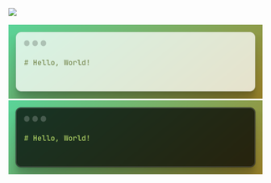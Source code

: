 [![](https://visitcount.itsvg.in/api?id=saeidex&icon=0&color=3)](https://visitcount.itsvg.in)

![hello-world](hello-world--light.png#gh-light-mode-only "Hello, World!") <!-- created with (https://ray.so/) -->
![hello-world](hello-world--dark.png#gh-dark-mode-only "Hello, World!")

<!-- ![saeidex](saeidex.png) -->
